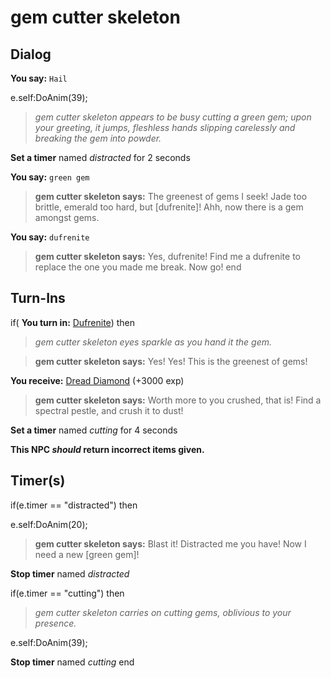 # gem cutter skeleton




## Dialog

**You say:** `Hail`



e.self:DoAnim(39);


>*gem cutter skeleton appears to be busy cutting a green gem; upon your greeting, it jumps, fleshless hands slipping carelessly and breaking the gem into powder.*


**Set a timer** named *distracted* for 2 seconds

**You say:** `green gem`



>**gem cutter skeleton says:** The greenest of gems I seek! Jade too brittle, emerald too hard, but [dufrenite]! Ahh, now there is a gem amongst gems.

**You say:** `dufrenite`



>**gem cutter skeleton says:** Yes, dufrenite! Find me a dufrenite to replace the one you made me break. Now go!
end

## Turn-Ins



if( **You turn in:** [Dufrenite](/item/10073)) then


>*gem cutter skeleton eyes sparkle as you hand it the gem.*


>**gem cutter skeleton says:** Yes! Yes! This is the greenest of gems!


 **You receive:**  [Dread Diamond](/item/12946) (+3000 exp)


>**gem cutter skeleton says:** Worth more to you crushed, that is! Find a spectral pestle, and crush it to dust!


**Set a timer** named *cutting* for 4 seconds

**This NPC *should* return incorrect items given.**

## Timer(s)

if(e.timer == "distracted") then


e.self:DoAnim(20);


>**gem cutter skeleton says:** Blast it! Distracted me you have! Now I need a new [green gem]!


**Stop timer** named *distracted*

if(e.timer == "cutting") then


>*gem cutter skeleton carries on cutting gems, oblivious to your presence.*


e.self:DoAnim(39);


**Stop timer** named *cutting*
end






